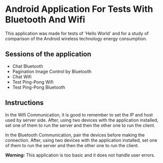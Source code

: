 # Android Application For Tests With Bluetooth And Wifi

This application was made for tests of 'Hello World' and for a study of comparison of the Android wireless technology energy consumption.

## Sessions of the application
 - Chat Bluetooth
 - Pagination Image Control by Bluetooth
 - Chat Wifi
 - Test Ping-Pong Wifi
 - Test Ping-Pong Bluetooth
  
## Instructions
In the Wifi Communication, it is good to remember to set the IP and host used by server side. After, using two devices with the application installed, set one of them to run the server and then the other one to run the client.

In the Bluetooth Communication, pair the devices before making the connection. After, using two devices with the application installed, set one of them to run the server and then the other one to run the client.

***Warning:*** This application is too basic and it does not handle user errors.
